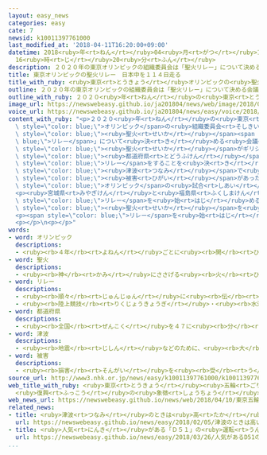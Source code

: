 ```yaml
---
layout: easy_news
categories: easy
cate: 7
newsid: k10011397761000
last_modified_at: '2018-04-11T16:20:00+09:00'
datetime: 2018<ruby>年<rt>ねん</rt></ruby>04<ruby>月<rt>がつ</rt></ruby>11<ruby>日<rt>にち</rt></ruby>
  16<ruby>時<rt>じ</rt></ruby>20<ruby>分<rt>ふん</rt></ruby>
description: ２０２０年の東京オリンピックの組織委員会は「聖火リレー」について決める会議を行いました。
title: 東京オリンピックの聖火リレー　日本中を１１４日走る
title_with_ruby: <ruby>東京<rt>とうきょう</rt></ruby>オリンピックの<ruby>聖火<rt>せいか</rt></ruby>リレー　<ruby>日本中<rt>にほんじゅう</rt></ruby>を１１４<ruby>日<rt>にち</rt></ruby><ruby>走<rt>はし</rt></ruby>る
outline: ２０２０年の東京オリンピックの組織委員会は「聖火リレー」について決める会議を行いました。
outline_with_ruby: ２０２０<ruby>年<rt>ねん</rt></ruby>の<ruby>東京<rt>とうきょう</rt></ruby>オリンピックの<ruby>組織委員会<rt>そしきいいんかい</rt></ruby>は「<ruby>聖火<rt>せいか</rt></ruby>リレー」について<ruby>決<rt>き</rt></ruby>める<ruby>会議<rt>かいぎ</rt></ruby>を<ruby>行<rt>おこな</rt></ruby>いました。
image_url: https://newswebeasy.github.io/ja201804/news/web/image/2018/04/10/K10011397761_1804101817_1804101842_01_03.jpg
voice_url: https://newswebeasy.github.io/ja201804/news/easy/voice/2018/04/11/k10011397761000.mp4
content_with_ruby: "<p>２０２０<ruby>年<rt>ねん</rt></ruby>の<ruby>東京<rt>とうきょう</rt></ruby><span\
  \ style=\"color: blue;\">オリンピック</span>の<ruby>組織委員会<rt>そしきいいんかい</rt></ruby>は「<span\
  \ style=\"color: blue;\"><ruby>聖火<rt>せいか</rt></ruby></span><span style=\"color:\
  \ blue;\">リレー</span>」について<ruby>決<rt>き</rt></ruby>める<ruby>会議<rt>かいぎ</rt></ruby>を<ruby>行<rt>おこな</rt></ruby>いました。そして、<span\
  \ style=\"color: blue;\"><ruby>聖火<rt>せいか</rt></ruby></span>がギリシャから<ruby>着<rt>つ</rt></ruby>いたあと、<ruby>日本<rt>にっぽん</rt></ruby>に４７ある<ruby>全部<rt>ぜんぶ</rt></ruby>の<span\
  \ style=\"color: blue;\"><ruby>都道府県<rt>とどうふけん</rt></ruby></span>を１１４<ruby>日<rt>にち</rt></ruby><ruby>走<rt>はし</rt></ruby>って<span\
  \ style=\"color: blue;\">リレー</span>をすることを<ruby>決<rt>き</rt></ruby>めました。</p>\n<p><ruby>東京都<rt>とうきょうと</rt></ruby>では１５<ruby>日<rt>にち</rt></ruby><ruby>走<rt>はし</rt></ruby>ります。２０１１<ruby>年<rt>ねん</rt></ruby>に<ruby>地震<rt>じしん</rt></ruby>や<span\
  \ style=\"color: blue;\"><ruby>津波<rt>つなみ</rt></ruby></span>で<ruby>大<rt>おお</rt></ruby>きな<span\
  \ style=\"color: blue;\"><ruby>被害<rt>ひがい</rt></ruby></span>があった<ruby>宮城県<rt>みやぎけん</rt></ruby>、<ruby>福島県<rt>ふくしまけん</rt></ruby>、<ruby>岩手県<rt>いわてけん</rt></ruby>では<ruby>３日<rt>みっか</rt></ruby>ずつ<ruby>走<rt>はし</rt></ruby>ります。<span\
  \ style=\"color: blue;\">オリンピック</span>の<ruby>試合<rt>しあい</rt></ruby>の<ruby>会場<rt>かいじょう</rt></ruby>が２つ<ruby>以上<rt>いじょう</rt></ruby>ある<ruby>埼玉県<rt>さいたまけん</rt></ruby>、<ruby>千葉県<rt>ちばけん</rt></ruby>、<ruby>神奈川県<rt>かながわけん</rt></ruby>、<ruby>静岡県<rt>しずおかけん</rt></ruby>でも<ruby>３日<rt>みっか</rt></ruby>ずつ<ruby>走<rt>はし</rt></ruby>ります。そのほかの<ruby>県<rt>けん</rt></ruby>などでは<ruby>２日<rt>ふつか</rt></ruby>ずつ<ruby>走<rt>はし</rt></ruby>ります。</p>\n\
  <p><ruby>宮城県<rt>みやぎけん</rt></ruby>と<ruby>福島県<rt>ふくしまけん</rt></ruby>と<ruby>岩手県<rt>いわてけん</rt></ruby>の<ruby>人<rt>ひと</rt></ruby>たちに<ruby>元気<rt>げんき</rt></ruby>になってほしいと<ruby>考<rt>かんが</rt></ruby>えて、<span\
  \ style=\"color: blue;\">リレー</span>を<ruby>始<rt>はじ</rt></ruby>める<ruby>前<rt>まえ</rt></ruby>に３つの<ruby>県<rt>けん</rt></ruby>で<span\
  \ style=\"color: blue;\"><ruby>聖火<rt>せいか</rt></ruby></span>を<ruby>飾<rt>かざ</rt></ruby>って<ruby>見<rt>み</rt></ruby>せることも<ruby>決<rt>き</rt></ruby>めました。</p>\n\
  <p><span style=\"color: blue;\">リレー</span>を<ruby>始<rt>はじ</rt></ruby>める<ruby>場所<rt>ばしょ</rt></ruby>や<ruby>走<rt>はし</rt></ruby>る<ruby>道<rt>みち</rt></ruby>は<ruby>来年<rt>らいねん</rt></ruby>の３<ruby>月<rt>がつ</rt></ruby>までに<ruby>決<rt>き</rt></ruby>める<ruby>予定<rt>よてい</rt></ruby>です。</p>\n\
  <p></p>\n<p></p>"
words:
- word: オリンピック
  descriptions:
  - <ruby><rb>４年</rb><rt>よねん</rt></ruby>ごとに<ruby><rb>開</rb><rt>ひら</rt></ruby>かれ、<ruby><rb>世界</rb><rt>せかい</rt></ruby>じゅうの<ruby><rb>国々</rb><rt>くにぐに</rt></ruby>から<ruby><rb>選手</rb><rt>せんしゅ</rt></ruby>が<ruby><rb>参加</rb><rt>さんか</rt></ruby>する<ruby><rb>競技大会</rb><rt>きょうぎたいかい</rt></ruby>。<ruby><rb>古代</rb><rt>こだい</rt></ruby>ギリシャのオリンピアで<ruby><rb>開</rb><rt>ひら</rt></ruby>かれた<ruby><rb>古代</rb><rt>こだい</rt></ruby>オリンピックにならって、フランスのクーベルタンの<ruby><rb>力</rb><rt>ちから</rt></ruby>で、１８９６<ruby><rb>年</rb><rt>ねん</rt></ruby>にギリシャのアテネで<ruby><rb>開</rb><rt>ひら</rt></ruby>かれたのが、<ruby><rb>近代</rb><rt>きんだい</rt></ruby>オリンピックの<ruby><rb>始</rb><rt>はじ</rt></ruby>まり。<ruby><rb>五輪</rb><rt>ごりん</rt></ruby>。
- word: 聖火
  descriptions:
  - <ruby><rb>神</rb><rt>かみ</rt></ruby>にささげる<ruby><rb>火</rb><rt>ひ</rt></ruby>。<ruby><rb>特</rb><rt>とく</rt></ruby>に、オリンピック<ruby><rb>大会</rb><rt>たいかい</rt></ruby>の<ruby><rb>期間中</rb><rt>きかんちゅう</rt></ruby>、<ruby><rb>燃</rb><rt>も</rt></ruby>やし<ruby><rb>続</rb><rt>つづ</rt></ruby>ける<ruby><rb>火</rb><rt>ひ</rt></ruby>。ギリシャのオリンピアで<ruby><rb>太陽</rb><rt>たいよう</rt></ruby>から<ruby><rb>点火</rb><rt>てんか</rt></ruby>され、<ruby><rb>会場</rb><rt>かいじょう</rt></ruby>まで<ruby><rb>聖火</rb><rt>せいか</rt></ruby>リレーで<ruby><rb>運</rb><rt>はこ</rt></ruby>ばれる。
- word: リレー
  descriptions:
  - <ruby><rb>順々</rb><rt>じゅんじゅん</rt></ruby>に<ruby><rb>伝</rb><rt>つた</rt></ruby>えわたしていくこと。
  - <ruby><rb>陸上競技</rb><rt>りくじょうきょうぎ</rt></ruby>・<ruby><rb>水泳</rb><rt>すいえい</rt></ruby><ruby><rb>競技</rb><rt>きょうぎ</rt></ruby>で、ひと<ruby><rb>組</rb><rt>く</rt></ruby>みの<ruby><rb>選手</rb><rt>せんしゅ</rt></ruby>が、つぎつぎに<ruby><rb>決</rb><rt>き</rt></ruby>められた<ruby><rb>距離</rb><rt>きょり</rt></ruby>を<ruby><rb>受</rb><rt>う</rt></ruby>けついで、<ruby><rb>速</rb><rt>はや</rt></ruby>さを<ruby><rb>争</rb><rt>あらそ</rt></ruby>うもの。
- word: 都道府県
  descriptions:
  - <ruby><rb>全国</rb><rt>ぜんこく</rt></ruby>を４７に<ruby><rb>分</rb><rt>わ</rt></ruby>けた<ruby><rb>区画</rb><rt>くかく</rt></ruby>。<ruby><rb>東京都</rb><rt>とうきょうと</rt></ruby>・<ruby><rb>北海道</rb><rt>ほっかいどう</rt></ruby>・<ruby><rb>大阪府</rb><rt>おおさかふ</rt></ruby>・<ruby><rb>京都府</rb><rt>きょうとふ</rt></ruby>と、４３の<ruby><rb>県</rb><rt>けん</rt></ruby>。
- word: 津波
  descriptions:
  - <ruby><rb>地震</rb><rt>じしん</rt></ruby>などのために、<ruby><rb>大</rb><rt>おお</rt></ruby>きな<ruby><rb>波</rb><rt>なみ</rt></ruby>が<ruby><rb>急</rb><rt>きゅう</rt></ruby>に<ruby><rb>海岸</rb><rt>かいがん</rt></ruby>におし<ruby><rb>寄</rb><rt>よ</rt></ruby>せてくること。
- word: 被害
  descriptions:
  - <ruby><rb>損害</rb><rt>そんがい</rt></ruby>を<ruby><rb>受</rb><rt>う</rt></ruby>けること。また、<ruby><rb>受</rb><rt>う</rt></ruby>けた<ruby><rb>害</rb><rt>がい</rt></ruby>。
source_url: http://www3.nhk.or.jp/news/easy/k10011397761000/k10011397761000.html
web_title_with_ruby: <ruby>東京<rt>とうきょう</rt></ruby><ruby>五輪<rt>ごりん</rt></ruby>の<ruby>聖火<rt>せいか</rt></ruby>
  <ruby>復興<rt>ふっこう</rt></ruby>の<ruby>象徴<rt>しょうちょう</rt></ruby>に<ruby>東北<rt>とうほく</rt></ruby>３<ruby>県<rt>けん</rt></ruby>で<ruby>展示<rt>てんじ</rt></ruby>へ
web_news_url: https://newswebeasy.github.io/news/web/2018/04/10/東京五輪の聖火-復興の象徴に東北3県で展示へ
related_news:
- title: <ruby>津波<rt>つなみ</rt></ruby>のときは<ruby>高<rt>たか</rt></ruby>い<ruby>所<rt>ところ</rt></ruby>に<ruby>走<rt>はし</rt></ruby>って<ruby>逃<rt>に</rt></ruby>げることを<ruby>伝<rt>つた</rt></ruby>えるイベント
  url: https://newswebeasy.github.io/news/easy/2018/02/05/津波のときは高い所に走って逃げることを伝えるイベント
- title: <ruby>人気<rt>にんき</rt></ruby>がある「Ｄ５１」の<ruby>運転<rt>うんてん</rt></ruby>がＪＲの<ruby>山口線<rt>やまぐちせん</rt></ruby>で<ruby>始<rt>はじ</rt></ruby>まる
  url: https://newswebeasy.github.io/news/easy/2018/03/26/人気があるD51の運転がJRの山口線で始まる
...
```

